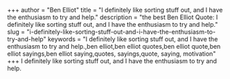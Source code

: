 +++
author = "Ben Elliot"
title = "I definitely like sorting stuff out, and I have the enthusiasm to try and help."
description = "the best Ben Elliot Quote: I definitely like sorting stuff out, and I have the enthusiasm to try and help."
slug = "i-definitely-like-sorting-stuff-out-and-i-have-the-enthusiasm-to-try-and-help"
keywords = "I definitely like sorting stuff out, and I have the enthusiasm to try and help.,ben elliot,ben elliot quotes,ben elliot quote,ben elliot sayings,ben elliot saying,quotes, sayings,quote, saying, motivation"
+++
I definitely like sorting stuff out, and I have the enthusiasm to try and help.

